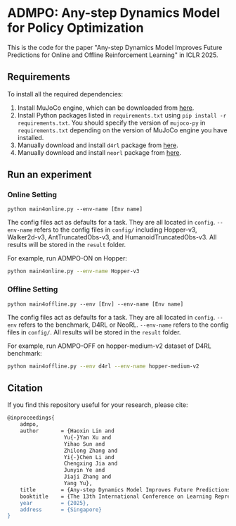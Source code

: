 # ADMPO: Any-step Dynamics Model for Policy Optimization

This is the code for the paper "Any-step Dynamics Model Improves Future Predictions for Online and Offline Reinforcement Learning" in ICLR 2025.

## Requirements

To install all the required dependencies:

1. Install MuJoCo engine, which can be downloaded from [here](https://mujoco.org/download).
2. Install Python packages listed in `requirements.txt` using `pip install -r requirements.txt`. You should specify the version of `mujoco-py` in `requirements.txt` depending on the version of MuJoCo engine you have installed.
3. Manually download and install `d4rl` package from [here](https://github.com/rail-berkeley/d4rl).
4. Manually download and install `neorl` package from [here](https://github.com/polixir/NeoRL).

## Run an experiment 

### Online Setting

```shell
python main4online.py --env-name [Env name] 
```

The config files act as defaults for a task. They are all located in `config`. `--env-name` refers to the config files in `config/` including Hopper-v3, Walker2d-v3, AntTruncatedObs-v3, and HumanoidTruncatedObs-v3. All results will be stored in the `result` folder.

For example, run ADMPO-ON on Hopper:

```bash
python main4online.py --env-name Hopper-v3
```

### Offline Setting

```shell
python main4offline.py --env [Env] --env-name [Env name] 
```

The config files act as defaults for a task. They are all located in `config`. `--env` refers to the benchmark, D4RL or NeoRL. `--env-name` refers to the config files in `config/`. All results will be stored in the `result` folder.

For example, run ADMPO-OFF on hopper-medium-v2 dataset of D4RL benchmark:

```bash
python main4offline.py --env d4rl --env-name hopper-medium-v2
```

## Citation
If you find this repository useful for your research, please cite:
```bash
@inproceedings{
    admpo,
    author       = {Haoxin Lin and
                  Yu{-}Yan Xu and
                  Yihao Sun and
                  Zhilong Zhang and
                  Yi{-}Chen Li and
                  Chengxing Jia and
                  Junyin Ye and
                  Jiaji Zhang and
                  Yang Yu},
    title        = {Any-step Dynamics Model Improves Future Predictions for Online and Offline Reinforcement Learning},
    booktitle    = {The 13th International Conference on Learning Representations (ICLR'25)},
    year         = {2025},
    address      = {Singapore}
}
```